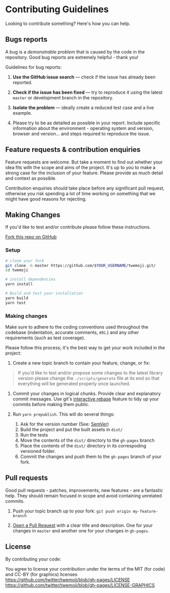 # Contributing Guidelines

Looking to contribute something? Here's how you can help.

## Bugs reports

A bug is a _demonstrable problem_ that is caused by the code in the
repository. Good bug reports are extremely helpful - thank you!

Guidelines for bug reports:

1. **Use the GitHub issue search** &mdash; check if the issue has already been
   reported.

2. **Check if the issue has been fixed** &mdash; try to reproduce it using the
   latest `master` or development branch in the repository.

3. **Isolate the problem** &mdash; ideally create a reduced test
   case and a live example.

4. Please try to be as detailed as possible in your report. Include specific
   information about the environment - operating system and version, browser
   and version... and steps required to reproduce the issue.

## Feature requests & contribution enquiries

Feature requests are welcome. But take a moment to find out whether your idea
fits with the scope and aims of the project. It's up to *you* to make a strong
case for the inclusion of your feature. Please provide as much detail and
context as possible.

Contribution enquiries should take place before any significant pull request,
otherwise you risk spending a lot of time working on something that we might
have good reasons for rejecting.

## Making Changes

If you'd like to test and/or contribute please follow these instructions.

[Fork this repo on GitHub](https://github.com/twitter/twemoji.git/fork)

### Setup

```bash
# clone your fork
git clone -b master https://github.com/$YOUR_USERNAME/twemoji.git/
cd twemoji

# install dependencies
yarn install

# Build and test your installation
yarn build
yarn test
```

### Making changes

Make sure to adhere to the coding conventions used throughout the codebase
(indentation, accurate comments, etc.) and any other requirements (such as test
coverage).

Please follow this process; it's the best way to get your work included in the
project:

1. Create a new topic branch to contain your feature, change, or fix:

> If you'd like to test and/or propose some changes to the latest library version please change the `./scripts/generate` file at its end so that everything will be generated properly once launched.

1. Commit your changes in logical chunks. Provide clear and explanatory commit
   messages. Use git's [interactive rebase](https://help.github.com/en/articles/about-git-rebase)
   feature to tidy up your commits before making them public.

2. Run `yarn prepublish`. This will do several things:

   1. Ask for the version number (See: [SemVer](https://semver.org/))
   2. Build the project and put the built assets in `dist/`
   3. Run the tests
   4. Move the contents of the `dist/` directory to the `gh-pages` branch
   5. Place the contents of the `dist/` directory in its correspoding versioned folder.
   6. Commit the changes and push them to the `gh-pages` branch of your fork.

## Pull requests

Good pull requests - patches, improvements, new features - are a fantastic
help. They should remain focused in scope and avoid containing unrelated
commits.

1. Push your topic branch up to your fork: `git push origin my-feature-branch`

2. [Open a Pull Request](http://help.github.com/send-pull-requests/) with a
   clear title and description. One for your changes in `master` and another one for
   your changes in `gh-pages`.

## License

By contributing your code:

You agree to license your contribution under the terms of the MIT (for code) and CC-BY (for graphics) licenses
<https://github.com/twitter/twemoji/blob/gh-pages/LICENSE>
<https://github.com/twitter/twemoji/blob/gh-pages/LICENSE-GRAPHICS>
